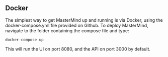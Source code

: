Docker
------

The simplest way to get MasterMind up and running is via Docker, using the docker-compose.yml file provided on Github. To deploy MasterMind, navigate to the folder containing the compose file and type:

```
docker-compose up
```

This will run the UI on port 8080, and the API on port 3000 by default.
